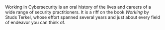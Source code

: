 Working in Cybersecurity is an oral history of the lives and careers of a wide range of security practitioners. It is a riff on the book *Working* by Studs Terkel, whose effort spanned several years and just about every field of endeavor you can think of.
